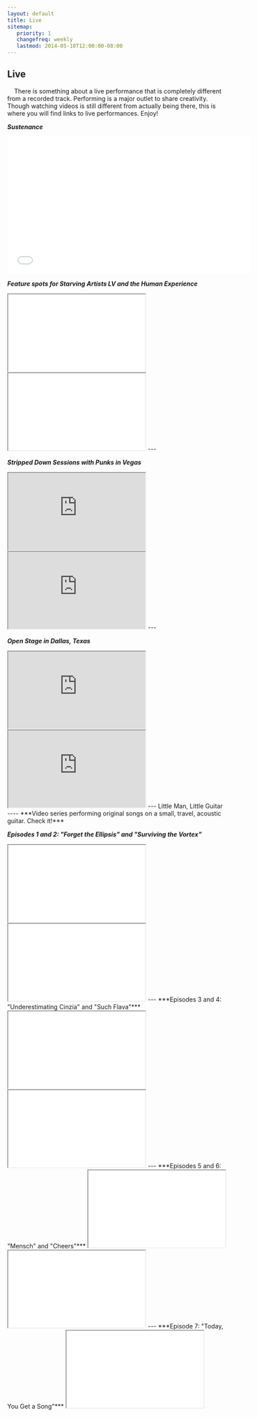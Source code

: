 ```yaml
---
layout: default
title: Live
sitemap:
   priority: 1
   changefreq: weekly
   lastmod: 2014-05-10T12:00:00-08:00
---
```


Live
----

&nbsp;&nbsp;&nbsp;&nbsp;There is something about a live performance that is completely different from a recorded track. Performing is a major outlet to share creativity. Though watching videos is still different from actually being there, this is where you will find links to live performances. Enjoy!

***Sustenance***
<iframe width="560" height="315" src="//www.youtube.com/embed/EyFDNGUdsKo" frameborder="0" allowfullscreen></iframe>

***Feature spots for Starving Artists LV and the Human Experience***
<iframe width="315" height="177" src="//www.youtube.com/embed/nePeMNMCT2U" frameborder="10" allowfullscreen></iframe>

<iframe width="315" height="177" src="//www.youtube.com/embed/IcSl7dDQ7-U" frameborder="10" allowfullscreen></iframe>
---

***Stripped Down Sessions with Punks in Vegas***
<iframe width="315" height="177" src="https://www.youtube.com/embed/KDuwhG28Tig" frameborder="10" allowfullscreen></iframe><iframe width="315" height="177" src="https://www.youtube.com/embed/lhFxoJFuo1U" frameborder="10" allowfullscreen></iframe>
---

***Open Stage in Dallas, Texas***
<iframe width="315" height="177" src="https://www.youtube.com/embed/l1f5xlX-2mw" frameborder="10" allowfullscreen></iframe><iframe width="315" height="177" src="https://www.youtube.com/embed/oIprO78n5uY" frameborder="10" allowfullscreen></iframe>
---
Little Man, Little Guitar
----
***Video series performing original songs on a small, travel, acoustic guitar. Check it!***

***Episodes 1 and 2: "Forget the Ellipsis" and "Surviving the Vortex"***
<iframe width="315" height="177" src="//www.youtube.com/embed/RTLurgbPDDE" frameborder="10" allowfullscreen></iframe>

<iframe width="315" height="177" src="//www.youtube.com/embed/vL8Ix8u7CPo" frameborder="10" allowfullscreen></iframe>
---
***Episodes 3 and 4: "Underestimating Cinzia" and "Such Flava"***
<iframe width="315" height="177" src="//www.youtube.com/embed/abEtkt2E9PA" frameborder="10" allowfullscreen></iframe>

<iframe width="315" height="177" src="//www.youtube.com/embed/bvldsk7Kboo" frameborder="10" allowfullscreen></iframe>
---
***Episodes 5 and 6: "Mensch" and "Cheers"***
<iframe width="315" height="177" src="//www.youtube.com/embed/wBG-xmfy3rA" frameborder="10" allowfullscreen></iframe>

<iframe width="315" height="177" src="//www.youtube.com/embed/kjnhnumURQw" frameborder="10" allowfullscreen></iframe>
---
***Episode 7: "Today, You Get a Song"*** 
<iframe width="315" height="177" src="//www.youtube.com/embed/KUCmFC2CqSU" frameborder="10" allowfullscreen></iframe>
